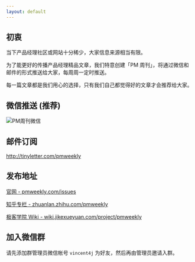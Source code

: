 ```yaml
---
layout: default
---
```


## 初衷

当下产品经理社区或网站十分稀少，大家信息来源相当有限。   

为了能更好的传播产品经理精品文章，我们特意创建「PM 周刊」，将通过微信和邮件的形式推送给大家，每周周一定时推送。   

每一篇文章都是我们用心的选择，只有我们自己都觉得好的文章才会推荐给大家。 

## 微信推送 (推荐)

![PM周刊微信](http://com-4jplus-temp.qiniudn.com/pmweekly-weixin.jpg)   

## 邮件订阅

<http://tinyletter.com/pmweekly>   

## 发布地址

[官网 - pmweekly.com/issues](http://pmweekly.com/issues/)    

[知乎专栏 - zhuanlan.zhihu.com/pmweekly](http://zhuanlan.zhihu.com/pmweekly)    

[极客学院 Wiki - wiki.jikexueyuan.com/project/pmweekly](http://wiki.jikexueyuan.com/project/pmweekly/)       

## 加入微信群

请先添加群管理员微信帐号 `vincent4j` 为好友，然后再由管理员邀请入群。   
